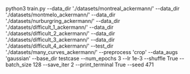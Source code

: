 python3 train.py --data_dir './datasets/montreal_ackermann/' --data_dir './datasets/montmelo_ackermann/' --data_dir './datasets/nurburgring_ackermann/' --data_dir './datasets/difficult_1_ackermann/' --data_dir './datasets/difficult_2_ackermann/' --data_dir './datasets/difficult_3_ackermann/' --data_dir './datasets/difficult_4_ackermann/' --test_dir './datasets/many_curves_ackermann/' --preprocess 'crop' --data_augs 'gaussian' --base_dir testcase --num_epochs 3  --lr 1e-3 --shuffle True --batch_size 128 --save_iter 2 --print_terminal True --seed 471